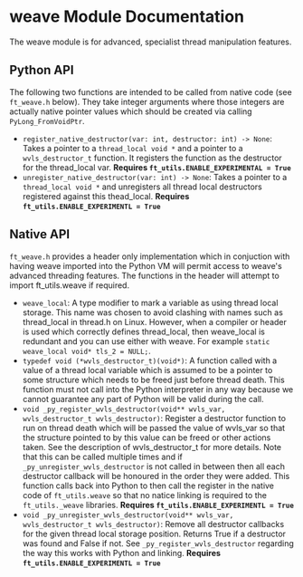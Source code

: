# weave Module Documentation

The weave module is for advanced, specialist thread manipulation features.

## Python API

The following two functions are intended to be called from native code (see `ft_weave.h` below). They take integer arguments where those integers are actually native pointer values which should be created via calling `PyLong_FromVoidPtr`.


* `register_native_destructor(var: int, destructor: int) -> None`: Takes a pointer to a `thread_local void *` and a pointer to a `wvls_destructor_t` function. It registers the function as the destructor for the thread_local var. **Requires `ft_utils.ENABLE_EXPERIMENTAL = True`**
* `unregister_native_destructor(var: int) -> None`: Takes a pointer to a `thread_local void *` and unregisters all thread local destructors registered against this thead_local. **Requires `ft_utils.ENABLE_EXPERIMENTL = True`**

## Native API

`ft_weave.h` provides a header only implementation which in conjuction with having weave imported into the Python VM will permit access to weave's advanced threading features. The functions in the header will attempt to import ft_utils.weave if required.

* `weave_local`: A type modifier to mark a variable as using thread local storage. This name was chosen to avoid clashing with names such as thread_local in thread.h on Linux. However, when a compiler or header is used which correctly defines thread_local, then weave_local is redundant and you can use either with weave. For example `static weave_local void* tls_2 = NULL;`.
* `typedef void (*wvls_destructor_t)(void*)`: A function called with a value of a thread local variable which is assumed to be a pointer to some structure which needs to be freed just before thread death. This function must not call into the Python interpreter in any way because we cannot guarantee any part of Python will be valid during the call.
* `void _py_register_wvls_destructor(void** wvls_var, wvls_destructor_t wvls_destructor)`: Register a destructor function to run on thread death which will be passed the value of wvls_var so that the structure pointed to by this value can be freed or other actions taken. See the description of wvls_destructor_t for more details. Note that this can be called multiple times and if `_py_unregister_wvls_destructor` is not called in between then all each destructor callback will be honoured in the order they were added. This function calls back into Python to then call the register in the native code of `ft_utils.weave` so that no natice linking is required to the `ft_utils._weave` libraries. **Requires `ft_utils.ENABLE_EXPERIMENTL = True`**
* `void _py_unregister_wvls_destructor(void** wvls_var, wvls_destructor_t wvls_destructor)`: Remove all destructor callbacks for the given thread local storage position. Returns True if a destructor was found and False if not. See `_py_register_wvls_destructor` regarding the way this works with Python and linking. **Requires `ft_utils.ENABLE_EXPERIMENTL = True`**
